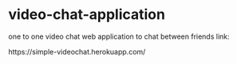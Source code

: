 # video-chat-application
one to one video chat web application to chat between friends
link:
   <link> https://simple-videochat.herokuapp.com/ <link>
